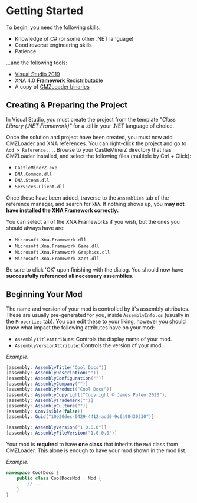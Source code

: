 # Getting Started

To begin, you need the following skills:

- Knowledge of C# (or some other .NET language)
- Good reverse engineering skills
- Patience

...and the following tools:

- [Visual Studio 2019](https://visualstudio.microsoft.com/downloads/)
- [XNA 4.0 **Framework** Redistributable ](https://www.microsoft.com/en-us/download/confirmation.aspx?id=20914)
- A copy of [CMZLoader binaries](https://content.jame.xyz/cmz/loader/release/CMZLoader-Latest.zip)

## Creating & Preparing the Project

In Visual Studio, you must create the project from the template _"Class Library (.NET Framework)"_
for a .dll in your .NET language of choice.

Once the solution and project have been created, you must now add CMZLoader and XNA references.
You can right-click the project and go to `Add > Reference...`. Browse to your CastleMinerZ
directory that has CMZLoader installed, and select the following files (multiple by Ctrl + Click):

- `CastleMinerZ.exe`
- `DNA.Common.dll`
- `DNA.Steam.dll`
- `Services.Client.dll`

Once those have been added, traverse to the `Assemblies` tab of the reference manager, and search for `XNA`.
If nothing shows up, you **may not have installed the XNA Framework correctly.**

You can select all of the XNA Frameworks if you wish, but the ones you should always have are:

- `Microsoft.Xna.Framework.dll`
- `Microsoft.Xna.Framework.Game.dll`
- `Microsoft.Xna.Framework.Graphics.dll`
- `Microsoft.Xna.Framework.Xact.dll`

Be sure to click 'OK' upon finishing with the dialog. You should now have **successfully referenced all necessary assemblies.**

## Beginning Your Mod

The name and version of your mod is controlled by it's assembly attributes. These are usually pre-generated
for you, inside `AssemblyInfo.cs` (usually in the `Properties` tab). You can edit these to your liking,
however you should know what impact the following attributes have on your mod:

- `AssemblyTitleAttribute`: Controls the display name of your mod.
- `AssemblyVersionAttribute`: Controls the version of your mod.

_Example:_

```c# hl_lines="1 12"
[assembly: AssemblyTitle("Cool Docs")]
[assembly: AssemblyDescription("")]
[assembly: AssemblyConfiguration("")]
[assembly: AssemblyCompany("")]
[assembly: AssemblyProduct("Cool Docs")]
[assembly: AssemblyCopyright("Copyright © James Puleo 2020")]
[assembly: AssemblyTrademark("")]
[assembly: AssemblyCulture("")]
[assembly: ComVisible(false)]
[assembly: Guid("10e20dec-0429-4412-add0-9c6a98430230")]

[assembly: AssemblyVersion("1.0.0.0")]
[assembly: AssemblyFileVersion("1.0.0.0")]
```

Your mod is **required** to have **one class** that inherits the `Mod` class from CMZLoader.
This alone is enough to have your mod shown in the mod list.

_Example:_

```c# hl_lines="3"
namespace CoolDocs {
    public class CoolDocsMod : Mod {
        // ...
    }
}
```
